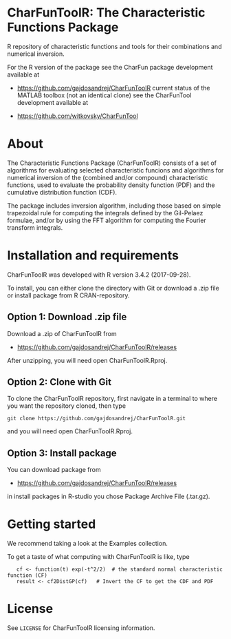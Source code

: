 # CharFunToolR: The Characteristic Functions Package
R repository of characteristic functions and tools for their combinations and numerical inversion.

For the R version of the package see the CharFun package development available at

- https://github.com/gajdosandrej/CharFunToolR current status of the MATLAB toolbox (not an identical clone) see the CharFunTool development available at

- https://github.com/witkovsky/CharFunTool

About
=====

The Characteristic Functions Package (CharFunToolR) consists of a set of algorithms for evaluating selected characteristic funcions
and algorithms for numerical inversion of the (combined and/or compound) characteristic functions, used to evaluate the probability density function (PDF) and the cumulative distribution function (CDF).
                                                                              
The package includes inversion algorithm, including those based on simple trapezoidal rule for computing the integrals defined by the Gil-Pelaez formulae, and/or by using the FFT algorithm for computing the Fourier transform integrals.
                                                                       
Installation and requirements
============================= 

CharFunToolR was developed with R version 3.4.2 (2017-09-28).

To install, you can either clone the directory with Git or download a .zip file or install package from R CRAN-repository.

## Option 1: Download .zip file

Download a .zip of CharFunToolR from

- https://github.com/gajdosandrej/CharFunToolR/releases

After unzipping, you will need open CharFunToolR.Rproj.

## Option 2: Clone with Git

To clone the CharFunToolR repository, first navigate in a terminal to where you want the repository cloned, then type
```
git clone https://github.com/gajdosandrej/CharFunToolR.git
```
and you will need open CharFunToolR.Rproj.

## Option 3: Install package

You can download package from 

- https://github.com/gajdosandrej/CharFunToolR/releases

in install packages in R-studio you chose Package Archive File (.tar.gz).


Getting started
===============

We recommend taking a look at the Examples collection. 

To get a taste of what computing with CharFunToolR is like, type
```
   cf <- function(t) exp(-t^2/2)  # the standard normal characteristic function (CF)
   result <- cf2DistGP(cf)   # Invert the CF to get the CDF and PDF   
```


License
=======

See `LICENSE` for CharFunToolR licensing information.
